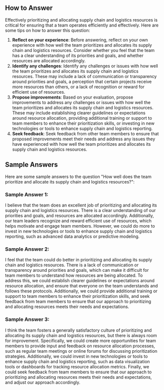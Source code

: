 

How to Answer
-------------

Effectively prioritizing and allocating supply chain and logistics resources is critical for ensuring that a team operates efficiently and effectively. Here are some tips on how to answer this question:

1. **Reflect on your experience**: Before answering, reflect on your own experience with how well the team prioritizes and allocates its supply chain and logistics resources. Consider whether you feel that the team has a clear understanding of its priorities and goals, and whether resources are allocated accordingly.
2. **Identify any challenges**: Identify any challenges or issues with how well the team prioritizes and allocates its supply chain and logistics resources. These may include a lack of communication or transparency around priorities and goals, a perception that certain projects receive more resources than others, or a lack of recognition or reward for efficient use of resources.
3. **Propose improvements**: Based on your evaluation, propose improvements to address any challenges or issues with how well the team prioritizes and allocates its supply chain and logistics resources. These may include establishing clearer guidelines or expectations around resource allocation, providing additional training or support to team members to enhance their prioritization skills, or investing in new technologies or tools to enhance supply chain and logistics reporting.
4. **Seek feedback**: Seek feedback from other team members to ensure that proposed improvements meet their needs and address any issues they have experienced with how well the team prioritizes and allocates its supply chain and logistics resources.

Sample Answers
--------------

Here are some sample answers to the question "How well does the team prioritize and allocate its supply chain and logistics resources?":

### Sample Answer 1:

I believe that the team does an excellent job of prioritizing and allocating its supply chain and logistics resources. There is a clear understanding of our priorities and goals, and resources are allocated accordingly. Additionally, our team leaders recognize and reward efficient use of resources, which helps motivate and engage team members. However, we could do more to invest in new technologies or tools to enhance supply chain and logistics reporting, such as advanced data analytics or predictive modeling.

### Sample Answer 2:

I feel that the team could do better in prioritizing and allocating its supply chain and logistics resources. There is a lack of communication or transparency around priorities and goals, which can make it difficult for team members to understand how resources are being allocated. To address this, we could establish clearer guidelines or expectations around resource allocation, and ensure that everyone on the team understands and follows these protocols. Additionally, we could provide additional training or support to team members to enhance their prioritization skills, and seek feedback from team members to ensure that our approach to prioritizing and allocating resources meets their needs and expectations.

### Sample Answer 3:

I think the team fosters a generally satisfactory culture of prioritizing and allocating its supply chain and logistics resources, but there is always room for improvement. Specifically, we could create more opportunities for team members to provide input and feedback on resource allocation processes, such as regular team meetings or online forums for discussing prioritization strategies. Additionally, we could invest in new technologies or tools to enhance supply chain and logistics reporting, such as data visualization tools or dashboards for tracking resource allocation metrics. Finally, we could seek feedback from team members to ensure that our approach to prioritizing and allocating resources meets their needs and expectations, and adjust our approach accordingly.

